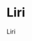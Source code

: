# Liri
Liri 


<!-- liri commands, begin with node liri.js <command><song/tweet/movie> -->
<!-- my-tweets

spotify-this-song

movie-this

do-what-it-says -->
